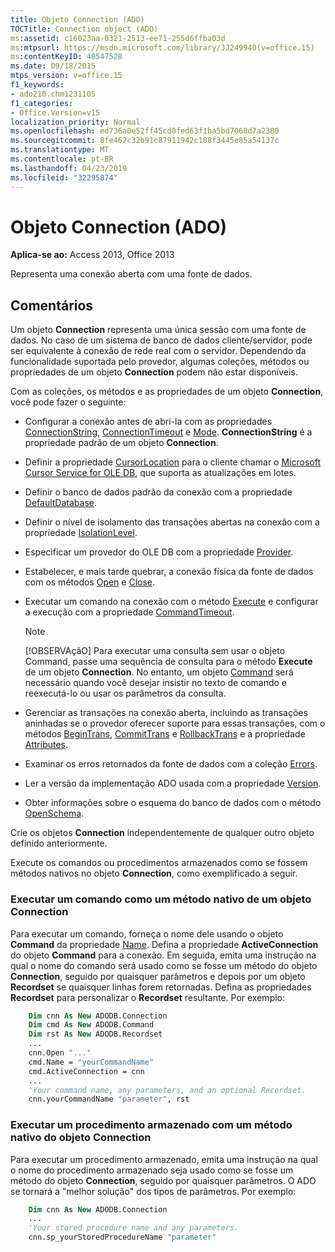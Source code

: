 ```yaml
---
title: Objeto Connection (ADO)
TOCTitle: Connection object (ADO)
ms:assetid: c16023aa-0321-2513-ee71-255d6ffba03d
ms:mtpsurl: https://msdn.microsoft.com/library/JJ249940(v=office.15)
ms:contentKeyID: 48547528
ms.date: 09/18/2015
mtps_version: v=office.15
f1_keywords:
- ado210.chm1231105
f1_categories:
- Office.Version=v15
localization_priority: Normal
ms.openlocfilehash: ed736a0e52ff45cd0fed63f1ba5bd7060d7a2380
ms.sourcegitcommit: 8fe462c32b91c87911942c188f3445e85a54137c
ms.translationtype: MT
ms.contentlocale: pt-BR
ms.lasthandoff: 04/23/2019
ms.locfileid: "32295874"
---
```

# <a name="connection-object-ado"></a>Objeto Connection (ADO)

**Aplica-se ao:** Access 2013, Office 2013

Representa uma conexão aberta com uma fonte de dados.

## <a name="remarks"></a>Comentários

Um objeto **Connection** representa uma única sessão com uma fonte de dados. No caso de um sistema de banco de dados cliente/servidor, pode ser equivalente à conexão de rede real com o servidor. Dependendo da funcionalidade suportada pelo provedor, algumas coleções, métodos ou propriedades de um objeto **Connection** podem não estar disponíveis.

Com as coleções, os métodos e as propriedades de um objeto **Connection**, você pode fazer o seguinte:

  - Configurar a conexão antes de abri-la com as propriedades [ConnectionString](connectionstring-property-ado.md), [ConnectionTimeout](connectiontimeout-property-ado.md) e [Mode](mode-property-ado.md). **ConnectionString** é a propriedade padrão de um objeto **Connection**.

  - Definir a propriedade [CursorLocation](cursorlocation-property-ado.md) para o cliente chamar o [Microsoft Cursor Service for OLE DB](microsoft-cursor-service-for-ole-db-ado-service-component.md), que suporta as atualizações em lotes.

  - Definir o banco de dados padrão da conexão com a propriedade [DefaultDatabase](defaultdatabase-property-ado.md).

  - Definir o nível de isolamento das transações abertas na conexão com a propriedade [IsolationLevel](isolationlevel-property-ado.md).

  - Especificar um provedor do OLE DB com a propriedade [Provider](provider-property-ado.md).

  - Estabelecer, e mais tarde quebrar, a conexão física da fonte de dados com os métodos [Open](open-method-ado-connection.md) e [Close](close-method-ado.md).

  - Executar um comando na conexão com o método [Execute](https://docs.microsoft.com/office/vba/access/concepts/miscellaneous/execute-method-ado-connection) e configurar a execução com a propriedade [CommandTimeout](commandtimeout-property-ado.md).
    
    > [!NOTE]
    > [!OBSERVAçãO] Para executar uma consulta sem usar o objeto Command, passe uma sequência de consulta para o método **Execute** de um objeto **Connection**. No entanto, um objeto [Command](command-object-ado.md) será necessário quando você desejar insistir no texto de comando e reexecutá-lo ou usar os parâmetros da consulta.

  - Gerenciar as transações na conexão aberta, incluindo as transações aninhadas se o provedor oferecer suporte para essas transações, com o métodos [BeginTrans](begintrans-committrans-and-rollbacktrans-methods-ado.md), [CommitTrans](begintrans-committrans-and-rollbacktrans-methods-ado.md) e [RollbackTrans](begintrans-committrans-and-rollbacktrans-methods-ado.md) e a propriedade [Attributes](attributes-property-ado.md).

  - Examinar os erros retornados da fonte de dados com a coleção [Errors](errors-collection-ado.md).

  - Ler a versão da implementação ADO usada com a propriedade [Version](version-property-ado.md).

  - Obter informações sobre o esquema do banco de dados com o método [OpenSchema](openschema-method-ado.md).

Crie os objetos **Connection** independentemente de qualquer outro objeto definido anteriormente.

Execute os comandos ou procedimentos armazenados como se fossem métodos nativos no objeto **Connection**, como exemplificado a seguir.

### <a name="execute-a-command-as-a-native-method-of-a-connection-object"></a>Executar um comando como um método nativo de um objeto Connection

Para executar um comando, forneça o nome dele usando o objeto **Command** da propriedade [Name](name-property-ado.md). Defina a propriedade **ActiveConnection** do objeto **Command** para a conexão. Em seguida, emita uma instrução na qual o nome do comando será usado como se fosse um método do objeto **Connection**, seguido por quaisquer parâmetros e depois por um objeto **Recordset** se quaisquer linhas forem retornadas. Defina as propriedades **Recordset** para personalizar o **Recordset** resultante. Por exemplo:

```vb
    Dim cnn As New ADODB.Connection
    Dim cmd As New ADODB.Command
    Dim rst As New ADODB.Recordset
    ...
    cnn.Open "..."
    cmd.Name = "yourCommandName"
    cmd.ActiveConnection = cnn
    ...
    'Your command name, any parameters, and an optional Recordset.
    cnn.yourCommandName "parameter", rst
```

### <a name="execute-a-stored-procedure-as-a-native-method-of-a-connection-object"></a>Executar um procedimento armazenado com um método nativo do objeto Connection

Para executar um procedimento armazenado, emita uma instrução na qual o nome do procedimento armazenado seja usado como se fosse um método do objeto **Connection**, seguido por quaisquer parâmetros. O ADO se tornará a "melhor solução" dos tipos de parâmetros. Por exemplo:

```vb
    Dim cnn As New ADODB.Connection
    ...
    'Your stored procedure name and any parameters.
    cnn.sp_yourStoredProcedureName "parameter"
```
